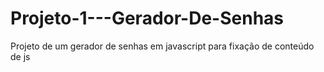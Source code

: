 # Projeto-1---Gerador-De-Senhas
 Projeto de um gerador de senhas em javascript para fixação de conteúdo de js
